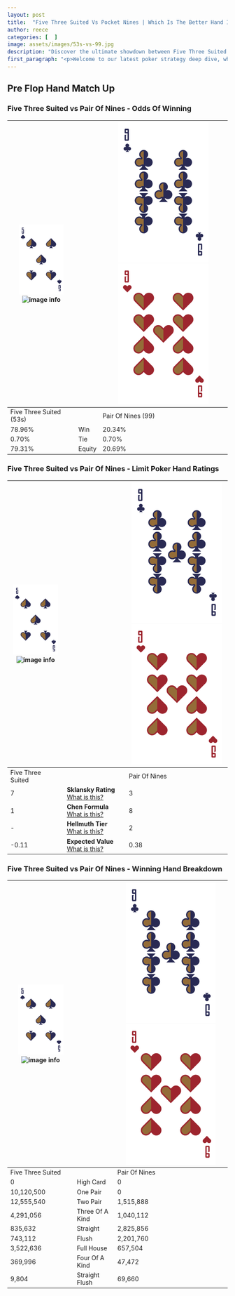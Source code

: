 ```yaml
---
layout: post
title:  "Five Three Suited Vs Pocket Nines | Which Is The Better Hand In Poker? A Complete Guide"
author: reece
categories: [  ]
image: assets/images/53s-vs-99.jpg
description: "Discover the ultimate showdown between Five Three Suited and Pair Of Nines in poker! Uncover the odds, strategies, and scenarios where one hand triumphs over the other. Get ready to up your poker game with this thrilling analysis."
first_paragraph: "<p>Welcome to our latest poker strategy deep dive, where we're pitting two distinct hands against each other in a high-stakes showdown: Five Three Suited vs Pair Of Nines.</p><p>In the dynamic world of poker, every decision counts, and knowing which hand holds the upper hand is key to your success at the table.</p><p>In this article, we'll dissect these two hands, explore the scenarios where one dominates the other, and equip you with the knowledge to make strategic choices that can tip the odds in your favor.</p><p>Get ready to unravel the intriguing dynamics of these poker hands and elevate your game to new heights.</p>"
---
```




[comment]: # (sp0)

## Pre Flop Hand Match Up

<div class="table hand-ratings" markdown="1"> 



### Five Three Suited vs Pair Of Nines - Odds Of Winning


    
| ![image info](assets/images/hand1/5.png) ![image info](assets/images/hand1/3s.png) |  | ![image info](assets/images/hand2/9.png) ![image info](assets/images/hand2/9o.png) |
| -------- | -------- | -------- |
| Five Three Suited (53s) |  | Pair Of Nines (99) |
| 78.96% | Win | 20.34% |
| 0.70% | Tie | 0.70% |
| 79.31% | Equity | 20.69% |




[comment]: # (sp1)



### Five Three Suited vs Pair Of Nines - Limit Poker Hand Ratings


    
| ![image info](assets/images/hand1/5.png) ![image info](assets/images/hand1/3s.png) |  | ![image info](assets/images/hand2/9.png) ![image info](assets/images/hand2/9o.png) |
| -------- | -------- | -------- |
| Five Three Suited |  | Pair Of Nines |
| 7 | **Sklansky Rating** [What is this?](/sklansky-rating-explained) | 3 |
| 1 | **Chen Formula** [What is this?](/chen-formula-explained) | 8 |
| - | **Hellmuth Tier** [What is this?](/Hellmuth-tier-explained) | 2 |
| -0.11 | **Expected Value** [What is this?](/expected-value-explained) | 0.38 |




[comment]: # (sp2)



### Five Three Suited vs Pair Of Nines - Winning Hand Breakdown


    
| ![image info](assets/images/hand1/5.png) ![image info](assets/images/hand1/3s.png) |  | ![image info](assets/images/hand2/9.png) ![image info](assets/images/hand2/9o.png) |
| -------- | -------- | -------- |
| Five Three Suited |  | Pair Of Nines |
| 0 | High Card | 0 |
| 10,120,500 | One Pair | 0 |
| 12,555,540 | Two Pair | 1,515,888 |
| 4,291,056 | Three Of A Kind | 1,040,112 |
| 835,632 | Straight | 2,825,856 |
| 743,112 | Flush | 2,201,760 |
| 3,522,636 | Full House | 657,504 |
| 369,996 | Four Of A Kind | 47,472 |
| 9,804 | Straight Flush | 69,660 |




[comment]: # (sp3)



</div>

[comment]: # (sp4)



[comment]: # (sp5)

